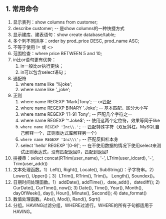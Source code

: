 ## 1. 常用命令

1. 显示表列：show columns from customer;
2. describe customer;  -- 是show columns的一种快捷方式
3. 显示建库、建表语句：show create database/table;
4. 多个列不同排序：order by prod_price DESC, prod_name ASC;
5. 不等于使用 != 或 <>
6. 范围检查：where price BETWEEN 5 and 10;
7. in比or语句更有优势：
   1. in一般比or执行更快；
   2. in可以包含select语句；
8. 通配符
   1. where name like '%joke'; 
   2. where name like '_joke';
9. 正则
   1. where name REGEXP 'Mark|Tony'; -- or匹配
   2. where name REGEXP BINARY '.Joke'; -- 基本匹配，区分大小写
   3. where name REGEXP '[1-9] Tony'; -- 匹配几个字符之一
   4. where name REGEXP '^.Joke$';  -- 使用这两个定位符，效果等同于like
   5. `where name REGEXP 'Inc\\.';` -- 匹配特殊字符（双反斜杠，MySQL自己解释一个，正则表达式库解释另一个）
   6. `where name REGEXP 'Inc\\\';` -- 匹配反斜杠本身
   7. select 'hello' REGEXP '[0-9]'; -- 在不使用数据的情况下使用select来测试正则表达式，没有匹配返回0，匹配到返回1
10. 拼接串：select concat(RTrim(user_name), '-', LTrim(user_idcard), '-', Trim(user_addr))
11. 文本处理函数。1）Left(), Right(), Locate(), SubString()：子字符串。2）Lower(), Upper()；3）LTrim(), RTrim(), Trim()。 Length(),  Soundex()。
12. 日期时间处理函数。1）addDate(), addTime()，date_add()，datediff(); 2) CurDate(), CurTime(), now(); 3) Date(), Time(), Year(), Month(), dayOfWeek(), day(), Hour(), Minute(), Second(); 4) date_format()
13. 数值处理函数。Abs(), Mod(), Rand(), Sqrt() 
14. 分组。HAVING过滤分组，WHERE过滤行。WHERE的所有子句都适用于HAVING。

